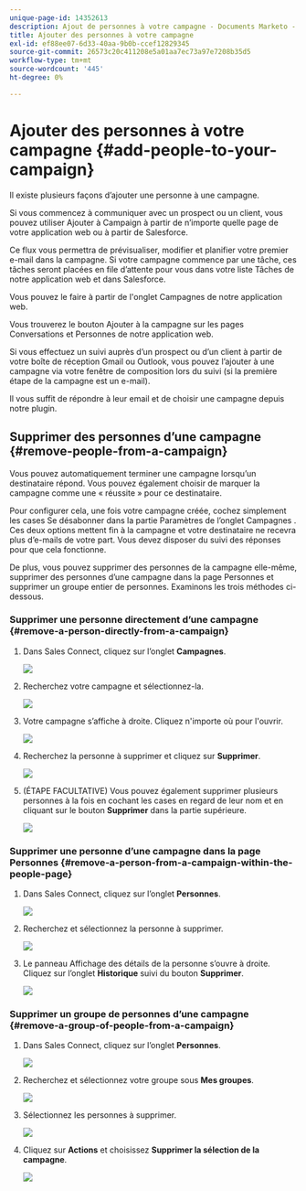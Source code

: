 ```yaml
---
unique-page-id: 14352613
description: Ajout de personnes à votre campagne - Documents Marketo - Documentation du produit
title: Ajouter des personnes à votre campagne
exl-id: ef88ee07-6d33-40aa-9b0b-ccef12829345
source-git-commit: 26573c20c411208e5a01aa7ec73a97e7208b35d5
workflow-type: tm+mt
source-wordcount: '445'
ht-degree: 0%

---
```


# Ajouter des personnes à votre campagne {#add-people-to-your-campaign}

Il existe plusieurs façons d’ajouter une personne à une campagne.

Si vous commencez à communiquer avec un prospect ou un client, vous pouvez utiliser Ajouter à Campaign à partir de n’importe quelle page de votre application web ou à partir de Salesforce.

Ce flux vous permettra de prévisualiser, modifier et planifier votre premier e-mail dans la campagne. Si votre campagne commence par une tâche, ces tâches seront placées en file d’attente pour vous dans votre liste Tâches de notre application web et dans Salesforce.

Vous pouvez le faire à partir de l&#39;onglet Campagnes de notre application web.

Vous trouverez le bouton Ajouter à la campagne sur les pages Conversations et Personnes de notre application web.

Si vous effectuez un suivi auprès d’un prospect ou d’un client à partir de votre boîte de réception Gmail ou Outlook, vous pouvez l’ajouter à une campagne via votre fenêtre de composition lors du suivi (si la première étape de la campagne est un e-mail).

Il vous suffit de répondre à leur email et de choisir une campagne depuis notre plugin.

## Supprimer des personnes d’une campagne {#remove-people-from-a-campaign}

Vous pouvez automatiquement terminer une campagne lorsqu’un destinataire répond. Vous pouvez également choisir de marquer la campagne comme une « réussite » pour ce destinataire.

Pour configurer cela, une fois votre campagne créée, cochez simplement les cases Se désabonner dans la partie Paramètres de l’onglet Campagnes . Ces deux options mettent fin à la campagne et votre destinataire ne recevra plus d’e-mails de votre part. Vous devez disposer du suivi des réponses pour que cela fonctionne.

De plus, vous pouvez supprimer des personnes de la campagne elle-même, supprimer des personnes d’une campagne dans la page Personnes et supprimer un groupe entier de personnes. Examinons les trois méthodes ci-dessous.

### Supprimer une personne directement d’une campagne {#remove-a-person-directly-from-a-campaign}

1. Dans Sales Connect, cliquez sur l’onglet **Campagnes**.

   ![](assets/one.png)

1. Recherchez votre campagne et sélectionnez-la.

   ![](assets/two.png)

1. Votre campagne s’affiche à droite. Cliquez n&#39;importe où pour l&#39;ouvrir.

   ![](assets/three.png)

1. Recherchez la personne à supprimer et cliquez sur **Supprimer**.

   ![](assets/four.png)

1. (ÉTAPE FACULTATIVE) Vous pouvez également supprimer plusieurs personnes à la fois en cochant les cases en regard de leur nom et en cliquant sur le bouton **Supprimer** dans la partie supérieure.

   ![](assets/five.png)

### Supprimer une personne d’une campagne dans la page Personnes {#remove-a-person-from-a-campaign-within-the-people-page}

1. Dans Sales Connect, cliquez sur l’onglet **Personnes**.

   ![](assets/one-a.png)

1. Recherchez et sélectionnez la personne à supprimer.

   ![](assets/two-a.png)

1. Le panneau Affichage des détails de la personne s’ouvre à droite. Cliquez sur l’onglet **Historique** suivi du bouton **Supprimer**.

   ![](assets/three-a.png)

### Supprimer un groupe de personnes d’une campagne {#remove-a-group-of-people-from-a-campaign}

1. Dans Sales Connect, cliquez sur l’onglet **Personnes**.

   ![](assets/one-b.png)

1. Recherchez et sélectionnez votre groupe sous **Mes groupes**.

   ![](assets/two-b.png)

1. Sélectionnez les personnes à supprimer.

   ![](assets/three-b.png)

1. Cliquez sur **Actions** et choisissez **Supprimer la sélection de la campagne**.

   ![](assets/four-b.png)

